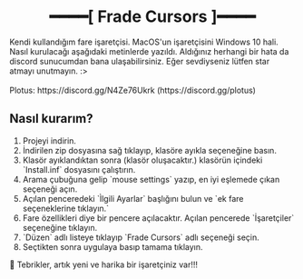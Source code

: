 <h1 align="center">━━━━[ Frade Cursors ]━━━━</h1>
Kendi kullandığım fare işaretçisi. MacOS'un işaretçisini Windows 10 hali. Nasıl kurulacağı aşağıdaki metinlerde yazıldı. Aldığınız herhangi bir hata da discord sunucumdan bana ulaşabilirsiniz. Eğer sevdiyseniz lütfen star atmayı unutmayın. :>
<br> <br>
Plotus: https://discord.gg/N4Ze76Ukrk (https://discord.gg/plotus)


## Nasıl kurarım?
<ol>
  <li>Projeyi indirin. </li>
  <li>İndirilen zip dosyasına sağ tıklayıp, klasöre ayıkla seçeneğine basın.</li>
  <li>Klasör ayıklandıktan sonra (klasör oluşacaktır.) klasörün içindeki `Install.inf` dosyasını çalıştırın.</li>
  <li>Arama çubuğuna gelip `mouse settings` yazıp, en iyi eşlemede çıkan seçeneği açın.</li>
  <li>Açılan penceredeki `Ìlgili Ayarlar` başlığını bulun ve `ek fare seçeneklerine tıklayın.`</li>
  <li>Fare özellikleri diye bir pencere açılacaktır. Açılan pencerede `İşaretçiler` seçeneğine tıklayın.</li>
  <li>`Düzen` adlı listeye tıklayıp `Frade Cursors` adlı seçeneği seçin.</li>
  <li> Seçtikten sonra uygulaya basıp tamama tıklayın.</li>
 </ol>
  🎉 Tebrikler, artık yeni ve harika bir işaretçiniz var!!!

